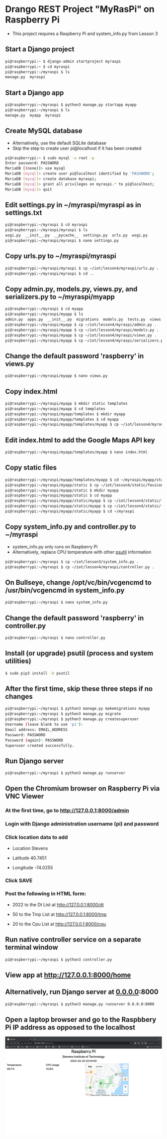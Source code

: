 # Drango REST Project "MyRasPi" on Raspberry Pi

* This project requires a Raspberry Pi and system_info.py from Lesson 3

## Start a Django project
```sh
pi@raspberrypi:~ $ django-admin startproject myraspi
pi@raspberrypi:~ $ cd myraspi
pi@raspberrypi:~/myraspi $ ls
manage.py  myraspi
```
## Start a Django app
```sh
pi@raspberrypi:~/myraspi $ python3 manage.py startapp myapp
pi@raspberrypi:~/myraspi $ ls
manage.py  myapp  myraspi
```
## Create MySQL database
* Alternatively, use the default SQLite database
* Skip the step to create user pi@localhost if it has been created
```sh
pi@raspberrypi:~ $ sudo mysql -u root -p
Enter password: PASSWORD
MariaDB [(none)]> use mysql
MariaDB [mysql]> create user pi@localhost identified by 'PASSWORD';
MariaDB [mysql]> create database myraspi;
MariaDB [mysql]> grant all privileges on myraspi.* to pi@localhost;
MariaDB [mysql]> quit
```
## Edit settings.py in ~/myraspi/myraspi as in settings.txt
```sh
pi@raspberrypi:~/myraspi $ cd myraspi
pi@raspberrypi:~/myraspi/myraspi $ ls
asgi.py  __init__.py  __pycache__  settings.py  urls.py  wsgi.py
pi@raspberrypi:~/myraspi/myraspi $ nano settings.py
```
## Copy urls.py to ~/myraspi/myraspi
```sh
pi@raspberrypi:~/myraspi/myraspi $ cp ~/iot/lesson4/myraspi/urls.py .
pi@raspberrypi:~/myraspi/myraspi $ cd ..
```
## Copy admin.py, models.py, views.py, and serializers.py to ~/myraspi/myapp
```sh
pi@raspberrypi:~/myraspi $ cd myapp
pi@raspberrypi:~/myraspi/myapp $ ls
admin.py  apps.py  __init__.py  migrations  models.py  tests.py  views.py
pi@raspberrypi:~/myraspi/myapp $ cp ~/iot/lesson4/myraspi/admin.py .
pi@raspberrypi:~/myraspi/myapp $ cp ~/iot/lesson4/myraspi/models.py .
pi@raspberrypi:~/myraspi/myapp $ cp ~/iot/lesson4/myraspi/views.py .
pi@raspberrypi:~/myraspi/myapp $ cp ~/iot/lesson4/myraspi/serializers.py .
```
## Change the default password 'raspberry' in views.py
```sh
pi@raspberrypi:~/myraspi/myapp $ nano views.py
```
## Copy index.html
```sh
pi@raspberrypi:~/myraspi/myapp $ mkdir static templates
pi@raspberrypi:~/myraspi/myapp $ cd templates
pi@raspberrypi:~/myraspi/myapp/templates $ mkdir myapp
pi@raspberrypi:~/myraspi/myapp/templates $ cd myapp
pi@raspberrypi:~/myraspi/myapp/templates/myapp $ cp ~/iot/lesson4/myraspi/index.html .
```
## Edit index.html to add the Google Maps API key
```sh
pi@raspberrypi:~/myraspi/myapp/templates/myapp $ nano index.html
```
## Copy static files
```sh
pi@raspberrypi:~/myraspi/myapp/templates/myapp $ cd ~/myraspi/myapp/static
pi@raspberrypi:~/myraspi/myapp/static $ cp ~/iot/lesson4/static/favicon.ico .
pi@raspberrypi:~/myraspi/myapp/static $ mkdir myapp
pi@raspberrypi:~/myraspi/myapp/static $ cd myapp
pi@raspberrypi:~/myraspi/myapp/static/myapp $ cp ~/iot/lesson4/static/*css .
pi@raspberrypi:~/myraspi/myapp/static/myapp $ cp ~/iot/lesson4/static/*js .
pi@raspberrypi:~/myraspi/myapp/static/myapp $ cd ~/myraspi
```
## Copy system_info.py and controller.py to ~/myraspi
* system_info.py only runs on Raspberry Pi
* Alternatively, replace CPU temperature with other [psutil](https://pypi.org/project/psutil/) information
```sh
pi@raspberrypi:~/myraspi $ cp ~/iot/lesson3/system_info.py .
pi@raspberrypi:~/myraspi $ cp ~/iot/lesson4/myraspi/controller.py .
```
## On Bullseye, change /opt/vc/bin/vcgencmd to /usr/bin/vcgencmd in system_info.py
```sh
pi@raspberrypi:~/myraspi $ nano system_info.py
```
## Change the default password 'raspberry' in controller.py
```sh
pi@raspberrypi:~/myraspi $ nano controller.py
```
## Install (or upgrade) psutil (process and system utilities)
```sh
$ sudo pip3 install -U psutil
```
## After the first time, skip these three steps if no changes
```sh
pi@raspberrypi:~/myraspi $ python3 manage.py makemigrations myapp
pi@raspberrypi:~/myraspi $ python3 manage.py migrate
pi@raspberrypi:~/myraspi $ python3 manage.py createsuperuser
Username (leave blank to use 'pi'):
Email address: EMAIL_ADDRESS
Password: PASSWORD
Password (again): PASSWORD
Superuser created successfully.
```
## Run Django server
```sh
pi@raspberrypi:~/myraspi $ python3 manage.py runserver
```
## Open the Chromium browser on Raspberry Pi via VNC Viewer

### At the first time, go to http://127.0.0.1:8000/admin

### Login with Django administration username (pi) and password

### Click location data to add 

* Location Stevens

* Latitude 40.7451

* Longitude -74.0255

### Click SAVE

### Post the following in HTML form:

* 2022 to the Dt List at http://127.0.0.1:8000/dt

* 50 to the Tmp List at http://127.0.0.1:8000/tmp

* 20 to the Cpu List at http://127.0.0.1:8000/cpu

## Run native controller service on a separate terminal window
```sh
pi@raspberrypi:~/myraspi $ python3 controller.py
```
## View app at http://127.0.0.1:8000/home

## Alternatively, run Django server at [0.0.0.0](https://en.wikipedia.org/wiki/0.0.0.0):8000
```sh
pi@raspberrypi:~/myraspi $ python3 manage.py runserver 0.0.0.0:8000
```
## Open a laptop browser and go to the Raspbbery Pi IP address as opposed to the localhost
![myraspi.png](/lesson4/myraspi/myraspi.png)
